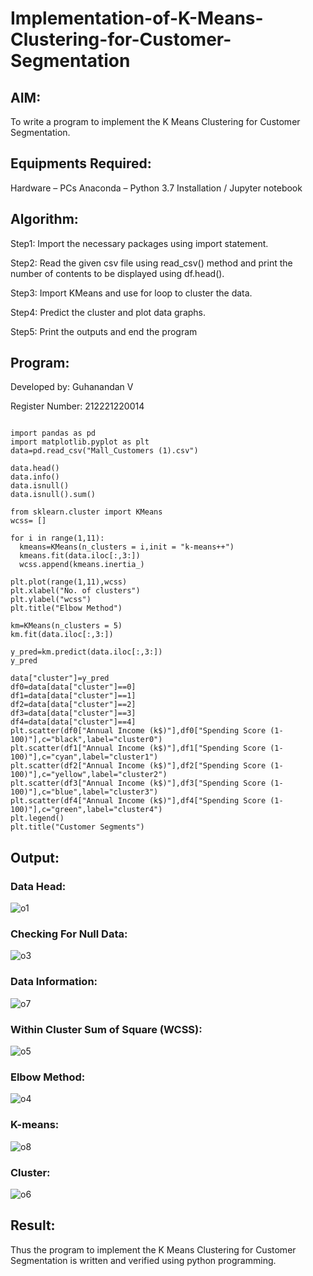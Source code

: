 # Implementation-of-K-Means-Clustering-for-Customer-Segmentation

## AIM:
To write a program to implement the K Means Clustering for Customer Segmentation.

## Equipments Required:

Hardware – PCs
Anaconda – Python 3.7 Installation / Jupyter notebook

## Algorithm:

Step1:
Import the necessary packages using import statement.

Step2:
Read the given csv file using read_csv() method and print the number of contents to be displayed using df.head().

Step3:
Import KMeans and use for loop to cluster the data.

Step4:
Predict the cluster and plot data graphs.

Step5:
Print the outputs and end the program

## Program:
Developed by: Guhanandan V

Register Number: 212221220014

~~~

import pandas as pd
import matplotlib.pyplot as plt
data=pd.read_csv("Mall_Customers (1).csv")

data.head()
data.info()
data.isnull()
data.isnull().sum()

from sklearn.cluster import KMeans
wcss= [] 

for i in range(1,11):
  kmeans=KMeans(n_clusters = i,init = "k-means++")
  kmeans.fit(data.iloc[:,3:])
  wcss.append(kmeans.inertia_)

plt.plot(range(1,11),wcss)
plt.xlabel("No. of clusters")
plt.ylabel("wcss")
plt.title("Elbow Method")

km=KMeans(n_clusters = 5)
km.fit(data.iloc[:,3:])

y_pred=km.predict(data.iloc[:,3:])
y_pred

data["cluster"]=y_pred
df0=data[data["cluster"]==0]
df1=data[data["cluster"]==1]
df2=data[data["cluster"]==2]
df3=data[data["cluster"]==3]
df4=data[data["cluster"]==4]
plt.scatter(df0["Annual Income (k$)"],df0["Spending Score (1-100)"],c="black",label="cluster0")
plt.scatter(df1["Annual Income (k$)"],df1["Spending Score (1-100)"],c="cyan",label="cluster1")
plt.scatter(df2["Annual Income (k$)"],df2["Spending Score (1-100)"],c="yellow",label="cluster2")
plt.scatter(df3["Annual Income (k$)"],df3["Spending Score (1-100)"],c="blue",label="cluster3")
plt.scatter(df4["Annual Income (k$)"],df4["Spending Score (1-100)"],c="green",label="cluster4")
plt.legend()
plt.title("Customer Segments")

~~~

## Output:
### Data Head:

![o1](https://user-images.githubusercontent.com/100425381/204845732-5a6eef26-5a5e-4022-91d0-83a47b64e27a.jpg)


### Checking For Null Data:

![o3](https://user-images.githubusercontent.com/100425381/204845749-0b5ddab0-a26b-4e07-ba6b-37176a97f7dc.jpg)


### Data Information:

![o7](https://user-images.githubusercontent.com/100425381/204845765-b4d7b5c9-9ee9-4d28-94af-bc8437f4937b.jpg)


### Within Cluster Sum of Square (WCSS):

![o5](https://user-images.githubusercontent.com/100425381/204845775-3c331478-e815-48fb-af48-47294b2a4d57.jpg)


### Elbow Method:

![o4](https://user-images.githubusercontent.com/100425381/204845794-d5c9b9f3-ce16-47f1-abc3-556456f91061.jpg)


### K-means:

![o8](https://user-images.githubusercontent.com/100425381/204845956-4bcda332-f4d1-4a63-8a4b-0ea700d6f721.jpg)


### Cluster:

![o6](https://user-images.githubusercontent.com/100425381/204845941-3fe9cb7e-93f4-4b8a-bb7d-62b0fcf71d94.jpg)


## Result:

Thus the program to implement the K Means Clustering for Customer Segmentation is written and verified using python programming.
